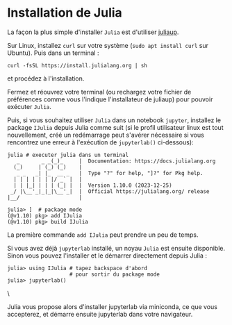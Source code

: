 # Installation de Julia

La façon la plus simple d'installer `Julia` est d'utiliser [juliaup](https://github.com/JuliaLang/juliaup).

Sur Linux, installez `curl` sur votre système (`sudo apt install curl` sur Ubuntu). Puis dans un terminal :
```
curl -fsSL https://install.julialang.org | sh
```
et procédez à l'installation.

Fermez et réouvrez votre terminal (ou rechargez votre fichier de préférences comme vous l'indique l'installateur de juliaup) pour pouvoir exécuter `Julia`.

Puis, si vous souhaitez utiliser `Julia` dans un notebook `jupyter`, installez le package `IJulia` depuis Julia comme suit (si le profil utilisateur linux est tout nouvellement, créé un redémarrage peut s'avérer nécessaire si vous rencontrez une erreur à l'exécution de `jupyterlab()` ci-dessous):
```
julia # executer julia dans un terminal
   _       _ _(_)_     |  Documentation: https://docs.julialang.org
  (_)     | (_) (_)    |
   _ _   _| |_  __ _   |  Type "?" for help, "]?" for Pkg help.
  | | | | | | |/ _` |  |
  | | |_| | | | (_| |  |  Version 1.10.0 (2023-12-25)
 _/ |\__'_|_|_|\__'_|  |  Official https://julialang.org/ release
|__/                   |

julia> ]  # package mode
(@v1.10) pkg> add IJulia
(@v1.10) pkg> build IJulia
```

La première commande `add IJulia` peut prendre un peu de temps.

Si vous avez déjà `jupyterlab` installé, un noyau `Julia` est ensuite disponible. Sinon vous pouvez l'installer et le démarrer directement depuis Julia :
```
julia> using IJulia # tapez backspace d'abord
                    # pour sortir du package mode
julia> jupyterlab()
```
\

Julia vous propose alors d'installer jupyterlab via miniconda, ce que vous accepterez, et démarre ensuite jupyterlab dans votre navigateur.

